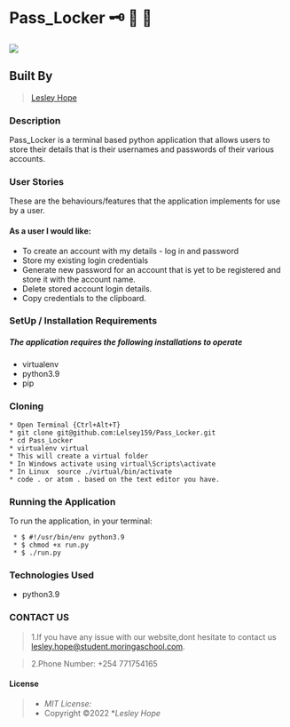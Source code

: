# Pass_Locker :old_key:	:closed_lock_with_key:	:triangular_flag_on_post:

![](https://www.techrepublic.com/a/hub/i/r/2021/02/03/21df2392-94a5-4498-b275-2dccb0f5ba6a/thumbnail/768x432/88d5698884b76ccac89b48b12e114fc8/istock-1219667548.jpg )


## Built By 

> [Lesley Hope](https://github.com/Lelsey159/Pass_Locker.git)

### Description
Pass_Locker is a terminal based python application that allows users to store their details that is their usernames and passwords of their various accounts.


### User Stories
These are the behaviours/features that the application implements for use by a user.


#### As a user I would like:

* To create an account with my details - log in and password
* Store my existing login credentials
* Generate new password for an account that is yet to be registered and store it with the account name. 
* Delete stored account login details.
* Copy credentials to the clipboard.

### SetUp / Installation Requirements
##### The application requires the following installations to operate 

* virtualenv
* python3.9
* pip

### Cloning

```
* Open Terminal {Ctrl+Alt+T}
* git clone git@github.com:Lelsey159/Pass_Locker.git
* cd Pass_Locker
* virtualenv virtual
* This will create a virtual folder
* In Windows activate using virtual\Scripts\activate
* In Linux  source ./virtual/bin/activate
* code . or atom . based on the text editor you have.
```

### Running the Application
To run the application, in your terminal:

```
 * $ #!/usr/bin/env python3.9
 * $ chmod +x run.py
 * $ ./run.py
```

### Technologies Used

* python3.9

###  CONTACT US
> 1.If you have any issue with our website,dont hesitate to contact us lesley.hope@student.moringaschool.com.

> 2.Phone Number: +254 771754165

#### License
> * *MIT License:*
> * Copyright ©2022 **Lesley Hope*

